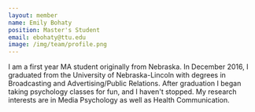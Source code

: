 ```yaml
---
layout: member
name: Emily Bohaty
position: Master's Student
email: ebohaty@ttu.edu
image: /img/team/profile.png
---
```


I am a first year MA student originally from Nebraska. In December 2016, I graduated from the University of Nebraska-Lincoln with degrees in Broadcasting and Advertising/Public Relations. After graduation I began taking psychology classes for fun, and I haven't stopped. My research interests are in Media Psychology as well as Health Communication. 